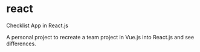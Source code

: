 # react
Checklist App in React.js

A personal project to recreate a team project in Vue.js into React.js and see differences.
